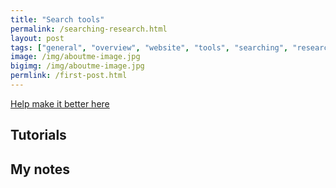 ```yaml
---
title: "Search tools"
permalink: /searching-research.html
layout: post
tags: ["general", "overview", "website", "tools", "searching", "research"]
image: /img/aboutme-image.jpg
bigimg: /img/aboutme-image.jpg
permlink: /first-post.html
---
```


<a href="{{ site.github.repository_url }}/tree/master/{{ page.relative_path }}" align = "center">Help make it better here</a>

## Tutorials

## My notes